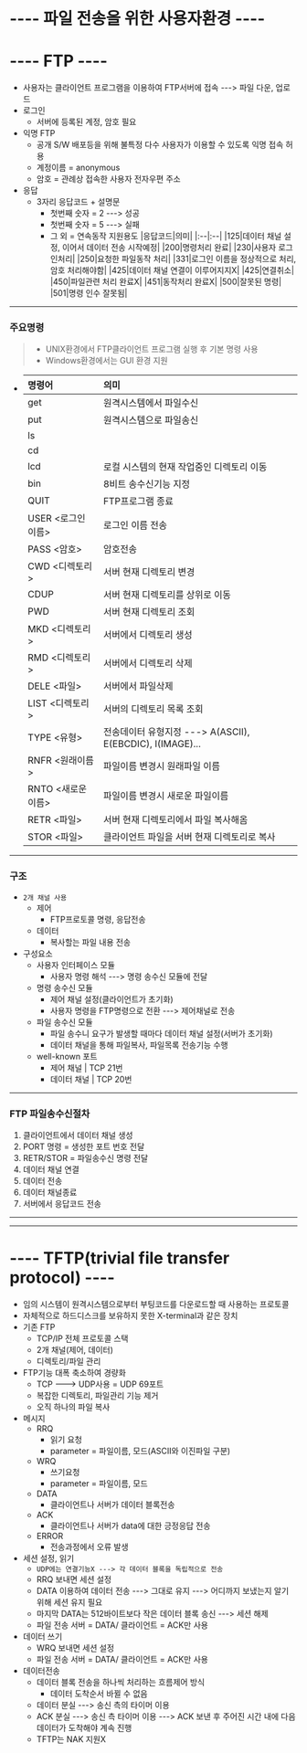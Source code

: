 # ---- 파일 전송을 위한 사용자환경 ----
# ---- FTP ----
- 사용자는 클라이언트 프로그램을 이용하여 FTP서버에 접속 ---> 파일 다운, 업로드
- 로그인
    - 서버에 등록된 계정, 암호 필요
- 익명 FTP
    - 공개 S/W 배포등을 위해 불특정 다수 사용자가 이용할 수 있도록 익명 접속 허용
    - 계정이름 = anonymous
    - 암호 = 관례상 접속한 사용자 전자우편 주소
- 응답
    - 3자리 응답코드 + 설명문
        - 첫번째 숫자 = 2 ---> 성공
        - 첫번째 숫자 = 5 ---> 실패
        - 그 외 = 연속동작 지원용도
            |응답코드|의미|
            |:--|:--|
            |125|데이터 채널 설정, 이어서 데이터 전송 시작예정|
            |200|명령처리 완료|
            |230|사용자 로그인처리|
            |250|요청한 파일동작 처리|
            |331|로그인 이름을 정상적으로 처리, 암호 처리해야함|
            |425|데이터 채널 연결이 이루어지지X|
            |425|연결취소|
            |450|파일관련 처리 완료X|
            |451|동작처리 완료X|
            |500|잘못된 명령|
            |501|명령 인수 잘못됨|
---
### 주요명령
>- UNIX환경에서 FTP클라이언트 프로그램 실행 후 기본 명령 사용
>- Windows환경에서는 GUI 환경 지원
- |명령어|의미|
    |:--|:------|
    |get | 원격시스템에서 파일수신|
    |put | 원격시스템으로 파일송신|
    |ls||
    |cd|
    |lcd | 로컬 시스템의 현재 작업중인 디렉토리 이동|
    |bin | 8비트 송수신기능 지정|
    |QUIT | FTP프로그램 종료|
    |USER <로그인 이름> | 로그인 이름 전송|
    |PASS <암호> | 암호전송|
    |CWD <디렉토리> | 서버 현재 디렉토리 변경|
    |CDUP | 서버 현재 디렉토리를 상위로 이동|
    |PWD | 서버 현재 디렉토리 조회|
    |MKD <디렉토리> | 서버에서 디렉토리 생성|
    |RMD <디렉토리> | 서버에서 디렉토리 삭제|
    |DELE <파일>|서버에서 파일삭제|
    |LIST <디렉토리>|서버의 디렉토리 목록 조회|
    |TYPE <유형>|전송데이터 유형지정 ---> A(ASCII), E(EBCDIC), I(IMAGE)...|
    |RNFR <원래이름>|파일이름 변경시 원래파일 이름|
    |RNTO <새로운이름>|파일이름 변경시 새로운 파일이름|
    |RETR <파일>|서버 현재 디렉토리에서 파일 복사해옴|
    |STOR <파일>|클라이언트 파일을 서버 현재 디렉토리로 복사|
---
### 구조
- ``2개 채널 사용``
    - 제어
        - FTP프로토콜 명령, 응답전송
    - 데이터
        - 복사할는 파일 내용 전송
- 구성요소
    - 사용자 인터페이스 모듈
        - 사용자 명령 해석 ---> 명령 송수신 모듈에 전달
    - 명령 송수신 모듈
        - 제어 채널 설정(클라이언트가 초기화)
        - 사용자 명령을 FTP명령으로 전환 ---> 제어채널로 전송
    - 파일 송수신 모듈
        - 파일 송수니 요구가 발생할 때마다 데이터 채널 설정(서버가 초기화)
        - 데이터 채널을 통해 파일복사, 파일목록 전송기능 수행
    - well-known 포트
        - 제어 채널 | TCP 21번
        - 데이터 채널 | TCP 20번
---
### FTP 파일송수신절차
1. 클라이언트에서 데이터 채널 생성
2. PORT 명령 = 생성한 포트 번호 전달
3. RETR/STOR = 파일송수신 명령 전달
4. 데이터 채널 연결
5. 데이터 전송
6. 데이터 채널종료
7. 서버에서 응답코드 전송
---
---
# ---- TFTP(trivial file transfer protocol) ----
- 임의 시스템이 원격시스템으로부터 부팅코드를 다운로드할 때 사용하는 프로토콜
- 자체적으로 하드디스크를 보유하지 못한 X-terminal과 같은 장치
- 기존 FTP
    - TCP/IP 전체 프로토콜 스택
    - 2개 채널(제어, 데이터)
    - 디렉토리/파일 관리
- FTP기능 대폭 축소하여 경량화
    - TCP ---> UDP사용 = UDP 69포트
    - 복잡한 디렉토리, 파일관리 기능 제거
    - 오직 하나의 파일 복사
- 메시지
    - RRQ
        - 읽기 요청
        - parameter = 파일이름, 모드(ASCII와 이진파일 구분)
    - WRQ
        - 쓰기요청
        - parameter = 파일이름, 모드
    - DATA
        - 클라이언트나 서버가 데이터 블록전송
    - ACK
        - 클라이언트나 서버가 data에 대한 긍정응답 전송
    - ERROR
        - 전송과정에서 오류 발생
- 세션 설정, 읽기
    - ``UDP에는 연결기능X ---> 각 데이터 블록을 독립적으로 전송``
    - RRQ 보내면 세션 설정
    - DATA 이용하여 데이터 전송 ---> 그대로 유지 ---> 어디까지 보냈는지 알기 위해 세션 유지 필요
    - 마지막 DATA는 512바이트보다 작은 데이터 블록 송신 ---> 세션 해제
    - 파일 전송 서버 = DATA/ 클라이언트 = ACK만 사용
- 데이터 쓰기
    - WRQ 보내면 세션 설정
    - 파일 전송 서버 = DATA/ 클라이언트 = ACK만 사용
- 데이터전송
    - 데이터 블록 전송을 하나씩 처리하는 흐름제어 방식
        - 데이터 도착순서 바뀔 수 없음
    - 데이터 분실 ---> 송신 측의 타이머 이용
    - ACK 분실 ---> 송신 측 타이머 이용 ---> ACK 보낸 후 주어진 시간 내에 다음 데이터가 도착해야 계속 진행
    - TFTP는 NAK 지원X